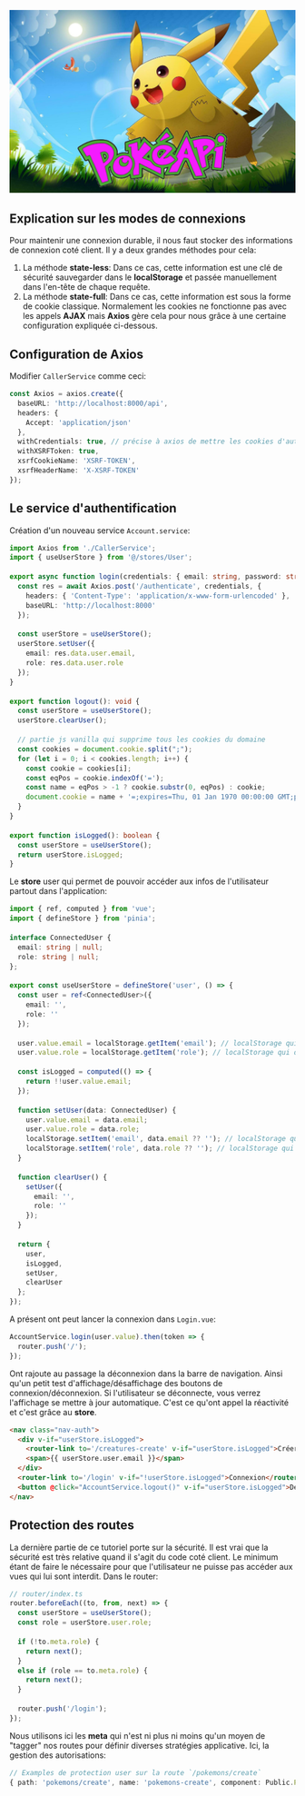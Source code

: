 ![image](imgs/api-base-cover.png)
## Explication sur les modes de connexions
Pour maintenir une connexion durable, il nous faut stocker des informations de connexion
coté client. Il y a deux grandes méthodes pour cela:
1. La méthode **state-less**:
Dans ce cas, cette information est une clé de sécurité sauvegarder dans le **localStorage**
et passée manuellement dans l'en-tête de chaque requête.
2. La méthode **state-full**:
Dans ce cas, cette information est sous la forme de cookie classique. Normalement les cookies
ne fonctionne pas avec les appels **AJAX** mais **Axios** gère cela pour nous grâce à une certaine
configuration expliquée ci-dessous.

## Configuration de Axios
Modifier `CallerService` comme ceci:
```ts
const Axios = axios.create({
  baseURL: 'http://localhost:8000/api',
  headers: {
    Accept: 'application/json'
  },
  withCredentials: true, // précise à axios de mettre les cookies d'auth dans la requête
  withXSRFToken: true,
  xsrfCookieName: 'XSRF-TOKEN',
  xsrfHeaderName: 'X-XSRF-TOKEN'
});
```

## Le service d'authentification
Création d'un nouveau service `Account.service`:
```ts
import Axios from './CallerService';
import { useUserStore } from '@/stores/User';

export async function login(credentials: { email: string, password: string }): Promise<void> {
  const res = await Axios.post('/authenticate', credentials, {
    headers: { 'Content-Type': 'application/x-www-form-urlencoded' },
    baseURL: 'http://localhost:8000'
  });

  const userStore = useUserStore();
  userStore.setUser({
    email: res.data.user.email,
    role: res.data.user.role
  });
}

export function logout(): void {
  const userStore = useUserStore();
  userStore.clearUser();

  // partie js vanilla qui supprime tous les cookies du domaine
  const cookies = document.cookie.split(";");
  for (let i = 0; i < cookies.length; i++) {
    const cookie = cookies[i];
    const eqPos = cookie.indexOf('=');
    const name = eqPos > -1 ? cookie.substr(0, eqPos) : cookie;
    document.cookie = name + '=;expires=Thu, 01 Jan 1970 00:00:00 GMT;path=/';
  }
}

export function isLogged(): boolean {
  const userStore = useUserStore();
  return userStore.isLogged;
}
```

Le **store** user qui permet de pouvoir accéder aux infos de l'utilisateur partout dans l'application:
```ts
import { ref, computed } from 'vue';
import { defineStore } from 'pinia';

interface ConnectedUser {
  email: string | null;
  role: string | null;
};

export const useUserStore = defineStore('user', () => {
  const user = ref<ConnectedUser>({
    email: '',
    role: ''
  });

  user.value.email = localStorage.getItem('email'); // localStorage qui donne de la persistance à nos données
  user.value.role = localStorage.getItem('role'); // localStorage qui donne de la persistance à nos données

  const isLogged = computed(() => {
    return !!user.value.email;
  });

  function setUser(data: ConnectedUser) {
    user.value.email = data.email;
    user.value.role = data.role;
    localStorage.setItem('email', data.email ?? ''); // localStorage qui donne de la persistance à nos données
    localStorage.setItem('role', data.role ?? ''); // localStorage qui donne de la persistance à nos données
  }

  function clearUser() {
    setUser({
      email: '',
      role: ''
    });
  }

  return {
    user,
    isLogged,
    setUser,
    clearUser
  };
});
```

A présent ont peut lancer la connexion dans `Login.vue`:
```ts
AccountService.login(user.value).then(token => {
  router.push('/');
});
```

Ont rajoute au passage la déconnexion dans la barre de navigation.
Ainsi qu'un petit test d'affichage/désaffichage des boutons de connexion/déconnexion.
Si l'utilisateur se déconnecte, vous verrez l'affichage se mettre à jour automatique.
C'est ce qu'ont appel la réactivité et c'est grâce au **store**.
```html
<nav class="nav-auth">
  <div v-if="userStore.isLogged">
    <router-link to='/creatures-create' v-if="userStore.isLogged">Créer</router-link> |
    <span>{{ userStore.user.email }}</span>
  </div>
  <router-link to='/login' v-if="!userStore.isLogged">Connexion</router-link> |
  <button @click="AccountService.logout()" v-if="userStore.isLogged">Déconnexion</button> |
</nav>
```

## Protection des routes
La dernière partie de ce tutoriel porte sur la sécurité. Il est vrai que la sécurité
est très relative quand il s'agit du code coté client. Le minimum étant de faire le nécessaire
pour que l'utilisateur ne puisse pas accéder aux vues qui lui sont interdit.
Dans le router:
```ts
// router/index.ts
router.beforeEach((to, from, next) => {
  const userStore = useUserStore();
  const role = userStore.user.role;

  if (!to.meta.role) {
    return next();
  }
  else if (role == to.meta.role) {
    return next();
  }

  router.push('/login');
});
```

Nous utilisons ici les **meta** qui n'est ni plus ni moins qu'un moyen de "tagger" nos routes
pour définir diverses stratégies applicative. Ici, la gestion des autorisations:
```ts
// Examples de protection user sur la route `/pokemons/create`
{ path: 'pokemons/create', name: 'pokemons-create', component: Public.PokemonCreate, meta: { role: 'ROLE_USER' }}
```
